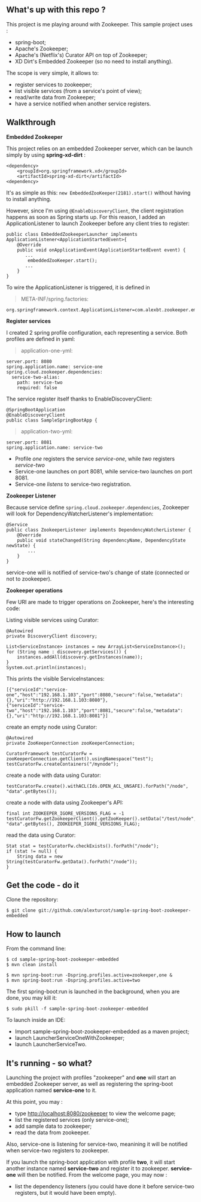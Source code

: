 What's up with this repo ?
-------------------
This project is me playing around with Zookeeper. This sample project uses :
* spring-boot;
* Apache's Zookeeper;
* Apache's (Netflix's) Curator API on top of Zookeeper;
* XD Dirt's Embedded Zookeeper (so no need to install anything).

The scope is very simple, it allows to:
* register services to zookeeper;
* list visible services (from a service's point of view);
* read/write data from Zookeeper;
* have a service notified when another service registers.


Walkthrough
-------------------
**Embedded Zookeeper**

This project relies on an embedded Zookeeper server, which can be launch simply by using **spring-xd-dirt** :

```
<dependency>
	<groupId>org.springframework.xd</groupId>
	<artifactId>spring-xd-dirt</artifactId>
<dependency>
```

It's as simple as this: ```new EmbeddedZooKeeper(2181).start()``` without having to install anything.

However, since I'm using ```@EnableDiscoveryClient```, the client registration happens as soon as Spring starts up. For this reason, I added an ApplicationListener to launch Zookeeper before any client tries to register: 
```
public class EmbeddedZookeeperLauncher implements ApplicationListener<ApplicationStartedEvent>{
	@Override
	public void onApplicationEvent(ApplicationStartedEvent event) {
	   ...
		embeddedZooKeeper.start();
	   ...
    }
}
```

To wire the ApplicationListener is triggered, it is defined in 
> META-INF/spring.factories:

```
org.springframework.context.ApplicationListener=com.alexbt.zookeeper.embedded.EmbeddedZookeeperLauncher
```


**Register services**

I created 2 spring profile configuration, each representing a service. 
Both profiles are defined in yaml:

> application-one-yml:
```
server.port: 8080
spring.application.name: service-one
spring.cloud.zookeeper.dependencies:
  service-two-alias:
    path: service-two
    required: false
```

The service register itself thanks to EnableDiscoveryClient:
```
@SpringBootApplication
@EnableDiscoveryClient
public class SampleSpringBootApp {
```

> application-two-yml:
```
server.port: 8081
spring.application.name: service-two
```

* Profile *one* registers the service *service-one*, while *two* registers *service-two*
* Service-one launches on port 8081, while service-two launches on port 8081.
* Service-one *listens* to service-two registration.


**Zookeeper Listener**

Because service define ```spring.cloud.zookeeper.dependencies```, Zookeeper will look for DependencyWatcherListener's implementation:

```
@Service
public class ZookeeperListener implements DependencyWatcherListener {
	@Override
	public void stateChanged(String dependencyName, DependencyState newState) {
		...
	}
}
```	

service-one will is notified of service-two's change of state (connected or not to zookeeper). 

**Zookeeper operations**

Few URI are made to trigger operations on Zookeeper, here's the interesting code:

Listing visible services using Curator:

```
@Autowired
private DiscoveryClient discovery;

List<ServiceInstance> instances = new ArrayList<ServiceInstance>();
for (String name : discovery.getServices()) {
	instances.addAll(discovery.getInstances(name));
}
System.out.println(instances);
```

This prints the visible ServiceInstances:
```
[{"serviceId":"service-one","host":"192.168.1.103","port":8080,"secure":false,"metadata":{},"uri":"http://192.168.1.103:8080"},
{"serviceId":"service-two","host":"192.168.1.103","port":8081,"secure":false,"metadata":{},"uri":"http://192.168.1.103:8081"}]
```


create an empty node using Curator:

```
@Autowired
private ZooKeeperConnection zooKeeperConnection;
	
CuratorFramework testCuratorFw = zooKeeperConnection.getClient().usingNamespace("test");
testCuratorFw.createContainers("/mynode");
```

create a node with data using Curator:

```
testCuratorFw.create().withACL(Ids.OPEN_ACL_UNSAFE).forPath("/node", "data".getBytes());
```

create a node with data using Zookeeper's API:
```
final int ZOOKEEPER_IGORE_VERSIONS_FLAG = -1
testCuratorFw.getZookeeperClient().getZooKeeper().setData("/test/node", "data".getBytes(), ZOOKEEPER_IGORE_VERSIONS_FLAG);
```

read the data using Curator:

```	
Stat stat = testCuratorFw.checkExists().forPath("/node");
if (stat != null) {
	String data = new String(testCuratorFw.getData().forPath("/node"));
}
```



Get the code - do it
-------------------
Clone the repository:

    $ git clone git://github.com/alexturcot/sample-spring-boot-zookeeper-embedded



How to launch
-------------------
From the command line:

    $ cd sample-spring-boot-zookeeper-embedded
    $ mvn clean install
    
    $ mvn spring-boot:run -Dspring.profiles.active=zookeeper,one &
    $ mvn spring-boot:run -Dspring.profiles.active=two
    
The first spring-boot:run is launched in the background, when you are done, you may kill it:

    $ sudo pkill -f sample-spring-boot-zookeeper-embedded
    
To launch inside an IDE:
* Import sample-spring-boot-zookeeper-embedded as a maven project;
* launch LauncherServiceOneWithZookeeper;
* launch LauncherServiceTwo.

It's running - so what?
-------------------
Launching the project with profiles "zookeeper" and **one** will start an embedded Zookeeper server, as well as registering the spring-boot application named **service-one** to it.

At this point, you may :
* type [http://localhost:8080/zookeeper](http://localhost:8080/zookeeper) to view the welcome page;
* list the registered services (only service-one);
* add sample data to zookeeper;
* read the data from zookeeper.

Also, service-one is listening for service-two, meanining it will be notified when service-two registers to zookeeper.

If you launch the spring-boot application with profile **two**, it will start another instance named **service-two** and register it to zookeeper. **service-one** will then be notified. From the welcome page, you may now :

* list the dependency listeners (you could have done it before service-two registers, but it would have been empty).
